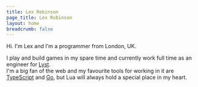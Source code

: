 ```yaml
---
title: Lex Robinson
page_title: Lex Robinson
layout: home
breadcrumb: false
---
```



Hi. I'm Lex and I'm a <span itemprop="jobTitle">programmer</span> from <span itemprop="homeLocation">London, UK</span>.

I play and build games in my spare time and currently work full time as an engineer for <a href="https://www.lyst.co.uk/about/" itemprop="worksFor">Lyst</a>.
<br>
I'm a big fan of the web and my favourite tools for working in it are <a href="http://www.typescriptlang.org/">TypeScript</a> and <a href="http://golang.org/">Go</a>, but Lua will always hold a special place in my heart.
